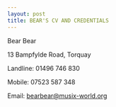 ```yaml
---
layout: post
title: BEAR'S CV AND CREDENTIALS
---
```



Bear Bear

13 Bampfylde Road, Torquay

Landline: 01496 746 830

Mobile: 07523 587 348

Email: bearbear@musix-world.org

